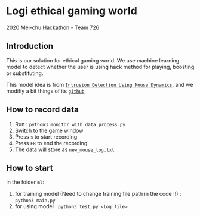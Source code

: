 # Logi ethical gaming world

2020 Mei-chu Hackathon - Team 726

## Introduction
This is our solution for ethical gaming world. We use machine learning model to
detect whether the user is using hack method for playing, boosting or substituting.

This model idea is from [`Intrusion Detection Using Mouse Dynamics`](https://arxiv.org/pdf/1810.04668.pdf), and we modifiy a bit things of its [`github`](https://github.com/margitantal68/mouse_dynamics_balabit_chaoshen_dfl)

## How to record data
1. Run :  `python3 monitor_with_data_process.py`
2. Switch to the game window
3. Press `s` to start recording 
4. Press `F8` to end the recording
5. The data will store as `new_mouse_log.txt`


## How to start
in the folder `ml`:
1. for training model (Need to change training file path in the code !!) : `python3 main.py`
2. for using model : `python3 test.py <log_file>`
